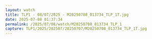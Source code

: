 ```yaml
---
layout: watch
title: TLP1 - 08/07/2025 - M20250708_013734_TLP_1T.jpg
date: 2025-07-08 01:37:34
permalink: /2025/07/08/watch/M20250708_013734_TLP_1
capture: TLP1/2025/202507/20250707/M20250708_013734_TLP_1T.jpg
---
```

